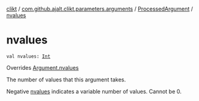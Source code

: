 [clikt](../../index.md) / [com.github.ajalt.clikt.parameters.arguments](../index.md) / [ProcessedArgument](index.md) / [nvalues](./nvalues.md)

# nvalues

`val nvalues: `[`Int`](https://kotlinlang.org/api/latest/jvm/stdlib/kotlin/-int/index.html)

Overrides [Argument.nvalues](../-argument/nvalues.md)

The number of values that this argument takes.

Negative [nvalues](../-argument/nvalues.md) indicates a variable number of values. Cannot be 0.

